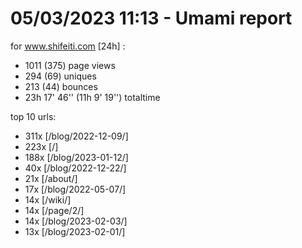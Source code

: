 # 05/03/2023 11:13 - Umami report
for www.shifeiti.com [24h] :

 - 1011 (375) page views
 - 294 (69) uniques
 - 213 (44) bounces
 - 23h 17' 46'' (11h 9' 19'') totaltime


top 10 urls:
 - 311x [/blog/2022-12-09/]
 - 223x [/]
 - 188x [/blog/2023-01-12/]
 - 40x [/blog/2022-12-22/]
 - 21x [/about/]
 - 17x [/blog/2022-05-07/]
 - 14x [/wiki/]
 - 14x [/page/2/]
 - 14x [/blog/2023-02-03/]
 - 13x [/blog/2023-02-01/]


